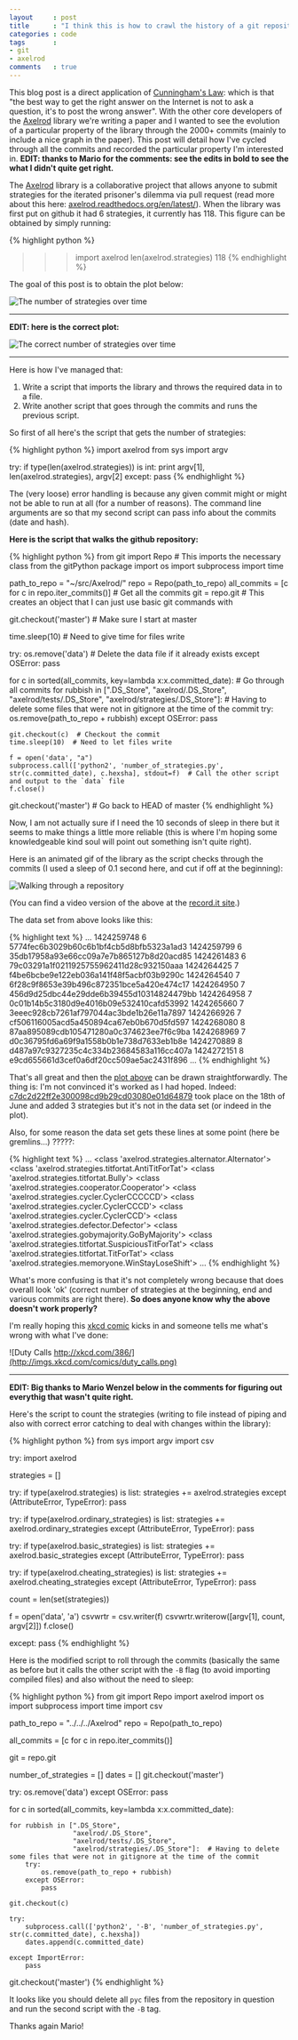 ```yaml
---
layout     : post
title      : "I think this is how to crawl the history of a git repository"
categories : code
tags       :
- git
- axelrod
comments   : true
---
```


This blog post is a direct application of [Cunningham's
Law](https://meta.wikimedia.org/wiki/Cunningham%27s_Law): which is that "the
best way to get the right answer on the Internet is not to ask a question, it's
to post the wrong answer". With the other core developers of the
[Axelrod](https://github.com/Axelrod-Python/Axelrod) library we're writing a
paper and I wanted to see the evolution of a particular property of the library
through the 2000+ commits (mainly to include a nice graph in the paper). This
post will detail how I've cycled through all the commits and recorded the
particular property I'm interested in. **EDIT: thanks to Mario for the comments:
see the edits in bold to see the what I didn't quite get right.**

The [Axelrod](https://github.com/Axelrod-Python/Axelrod) library is a
collaborative project that allows anyone to submit strategies for the iterated
prisoner's dilemma via pull request (read more about this here:
[axelrod.readthedocs.org/en/latest/](https://github.com/Axelrod-Python/Axelrod)).
When the library was first put on github it had 6 strategies, it currently has
118. This figure can be obtained by simply running:

{% highlight python %}
>>> import axelrod
>>> len(axelrod.strategies)
118
{% endhighlight %}

The goal of this post is to obtain the plot below:

![The number of strategies over
time]({{site.baseurl}}/assets/images/strategies_over_time.svg)

---

**EDIT: here is the correct plot:**

![The correct number of strategies over
time]({{site.baseurl}}/assets/images/correct_strategies_over_time.svg)

---

Here is how I've managed that:

1. Write a script that imports the library and throws the required data in to a
   file.
2. Write another script that goes through the commits and runs the previous
   script.

So first of all here's the script that gets the number of strategies:

{% highlight python %}
import axelrod
from sys import argv

try:
    if type(len(axelrod.strategies)) is int:
        print argv[1], len(axelrod.strategies), argv[2]
except:
    pass
{% endhighlight %}

The (very loose) error handling is because any given commit might or might not
be able to run at all (for a number of reasons). The command line arguments are
so that my second script can pass info about the commits (date and hash).

**Here is the script that walks the github repository:**

{% highlight python %}
from git import Repo  # This imports the necessary class from the gitPython package
import os
import subprocess
import time

path_to_repo = "~/src/Axelrod/"
repo = Repo(path_to_repo)
all_commits = [c for c in repo.iter_commits()]  # Get all the commits
git = repo.git  # This creates an object that I can just use basic git commands with

git.checkout('master')  # Make sure I start at master

time.sleep(10)  # Need to give time for files write

try:
    os.remove('data')  # Delete the data file if it already exists
except OSError:
    pass

for c in sorted(all_commits, key=lambda x:x.committed_date):  # Go through all commits
    for rubbish in [".DS_Store",
                    "axelrod/.DS_Store",
                    "axelrod/tests/.DS_Store",
                    "axelrod/strategies/.DS_Store"]:  # Having to delete some files that were not in gitignore at the time of the commit
        try:
            os.remove(path_to_repo + rubbish)
        except OSError:
            pass

    git.checkout(c)  # Checkout the commit
    time.sleep(10)  # Need to let files write

    f = open('data', "a")
    subprocess.call(['python2', 'number_of_strategies.py', str(c.committed_date), c.hexsha], stdout=f)  # Call the other script and output to the `data` file
    f.close()

git.checkout('master')  # Go back to HEAD of master
{% endhighlight %}

Now, I am not actually sure if I need the 10 seconds of sleep in there but it
seems to make things a little more reliable (this is where I'm hoping some
knowledgeable kind soul will point out something isn't quite right).

Here is an animated gif of the library as the script checks through the commits
(I used a sleep of 0.1 second here, and cut if off at the beginning):

![Walking through a repository]({{site.baseurl}}/assets/images/scraping_repo.gif)

(You can find a video version of the above at the [record.it site](http://recordit.co/a6UbBfPA5D).)

The data set from above looks like this:

{% highlight text %}
...
1424259748 6 5774fec6b3029b60c6b1bf4cb5d8bfb5323a1ad3
1424259799 6 35db17958a93e66cc09a7e7b865127b8d20acd85
1424261483 6 79c03291a1f0211925755962411d28c932150aaa
1424264425 7 f4be6bcbe9e122eb036a141f48f5acbf03b9290c
1424264540 7 6f28c9f8653e39b496c872351bce5a420e474c17
1424264950 7 456d9d25dbc44e29dde6b39455d10314824479bb
1424264958 7 0c01b14b5c3180d9e4016b09e532410cafd53992
1424265660 7 3eeec928cb7261af797044ac3bde1b26e11a7897
1424266926 7 cf506116005acd5a450894ca67eb0b670d5fd597
1424268080 8 87aa895089cdb105471280a0c374623ee7f6c9ba
1424268969 7 d0c36795fd6a69f9a1558b0b1e738d7633eb1b8e
1424270889 8 d487a97c9327235c4c334b23684583a116cc407a
1424272151 8 e9cd655661d3cef0a6df20cc509ae5ac2431f896
...
{% endhighlight %}

That's all great and then the [plot
above]({{site.baseurl}}/assets/images/strategies_over_time.svg) can be drawn
straightforwardly. The thing is: I'm not convinced it's worked as I had hoped.
Indeed:
[c7dc2d22ff2e300098cd9b29cd03080e01d64879](https://github.com/Axelrod-Python/Axelrod/commit/c7dc2d22ff2e300098cd9b29cd03080e01d64879)
took place on the 18th of June and added 3 strategies but it's not in the data
set (or indeed in the plot).

Also, for some reason the data set gets these lines at some point (here be
gremlins...) ?????:

{% highlight text %}
...
<class 'axelrod.strategies.alternator.Alternator'>
<class 'axelrod.strategies.titfortat.AntiTitForTat'>
<class 'axelrod.strategies.titfortat.Bully'>
<class 'axelrod.strategies.cooperator.Cooperator'>
<class 'axelrod.strategies.cycler.CyclerCCCCCD'>
<class 'axelrod.strategies.cycler.CyclerCCCD'>
<class 'axelrod.strategies.cycler.CyclerCCD'>
<class 'axelrod.strategies.defector.Defector'>
<class 'axelrod.strategies.gobymajority.GoByMajority'>
<class 'axelrod.strategies.titfortat.SuspiciousTitForTat'>
<class 'axelrod.strategies.titfortat.TitForTat'>
<class 'axelrod.strategies.memoryone.WinStayLoseShift'>
...
{% endhighlight %}

What's more confusing is that it's not completely wrong because that does
overall look 'ok' (correct number of strategies at the beginning, end and
various commits are right there). **So does anyone know why the above doesn't
work properly?**

I'm really hoping this [xkcd comic](http://xkcd.com/386/) kicks in and someone
tells me what's wrong with what I've done:

![Duty Calls http://xkcd.com/386/](http://imgs.xkcd.com/comics/duty_calls.png)

---

**EDIT: Big thanks to Mario Wenzel below in the comments for figuring out
everythig that wasn't quite right.**

Here's the script to count the strategies (writing to file instead of piping
and also with correct error catching to deal with changes within the
library):

{% highlight python %}
from sys import argv
import csv


try:
   import axelrod

   strategies = []

   try:
       if type(axelrod.strategies) is list:
           strategies += axelrod.strategies
   except (AttributeError, TypeError):
       pass

   try:
       if type(axelrod.ordinary_strategies) is list:
           strategies += axelrod.ordinary_strategies
   except (AttributeError, TypeError):
       pass

   try:
       if type(axelrod.basic_strategies) is list:
           strategies += axelrod.basic_strategies
   except (AttributeError, TypeError):
       pass

   try:
       if type(axelrod.cheating_strategies) is list:
           strategies += axelrod.cheating_strategies
   except (AttributeError, TypeError):
       pass

   count = len(set(strategies))

   f = open('data', 'a')
   csvwrtr = csv.writer(f)
   csvwrtr.writerow([argv[1], count, argv[2]])
   f.close()

except:
   pass
{% endhighlight %}


Here is the modified script to roll through the commits (basically the same
as before but it calls the other script with the `-B` flag (to avoid
importing compiled files) and also without the need to sleep:


{% highlight python %}
from git import Repo
import axelrod
import os
import subprocess
import time
import csv


path_to_repo = "../../../Axelrod"
repo = Repo(path_to_repo)

all_commits = [c for c in repo.iter_commits()]

git = repo.git


number_of_strategies = []
dates = []
git.checkout('master')

try:
    os.remove('data')
except OSError:
    pass

for c in sorted(all_commits, key=lambda x:x.committed_date):

    for rubbish in [".DS_Store",
                    "axelrod/.DS_Store",
                    "axelrod/tests/.DS_Store",
                    "axelrod/strategies/.DS_Store"]:  # Having to delete some files that were not in gitignore at the time of the commit
        try:
            os.remove(path_to_repo + rubbish)
        except OSError:
            pass

    git.checkout(c)

    try:
        subprocess.call(['python2', '-B', 'number_of_strategies.py', str(c.committed_date), c.hexsha])
        dates.append(c.committed_date)

    except ImportError:
        pass

git.checkout('master')
{% endhighlight %}


It looks like you should delete all `pyc` files from the repository in
question and run the second script with the `-B` tag.

Thanks again Mario!
